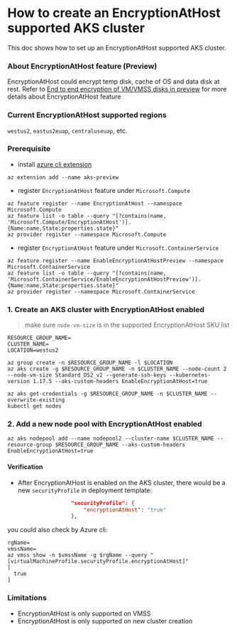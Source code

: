 # How to create an EncryptionAtHost supported AKS cluster

This doc shows how to set up an EncryptionAtHost supported AKS cluster.

### About EncryptionAtHost feature (Preview)
EncryptionAtHost could encrypt temp disk, cache of OS and data disk at rest. 
Refer to [End to end encryption of VM/VMSS disks in preview](https://github.com/ramankumarlive/manageddisksendtoendencryptionpreview) for more details about EncryptionAtHost feature

### Current EncryptionAtHost supported regions
`westus2`, `eastus2euap`, `centraluseuap`, etc.

### Prerequisite
 - install [azure cli extension](https://docs.microsoft.com/en-us/cli/azure/azure-cli-extensions-overview?view=azure-cli-latest)

```console
az extension add --name aks-preview
```

 - register `EncryptionAtHost` feature under `Microsoft.Compute`
```console
az feature register --name EncryptionAtHost --namespace Microsoft.Compute
az feature list -o table --query "[?contains(name, 'Microsoft.Compute/EncryptionAtHost')].{Name:name,State:properties.state}"
az provider register --namespace Microsoft.Compute
```

 - register `EncryptionAtHost` feature under `Microsoft.ContainerService`
```console
az feature register --name EnableEncryptionAtHostPreview --namespace Microsoft.ContainerService
az feature list -o table --query "[?contains(name, 'Microsoft.ContainerService/EnableEncryptionAtHostPreview')].{Name:name,State:properties.state}"
az provider register --namespace Microsoft.ContainerService
```

### 1. Create an AKS cluster with EncryptionAtHost enabled
> make sure `node-vm-size` is in the supported EncryptionAtHost SKU list
```console
RESOURCE_GROUP_NAME=
CLUSTER_NAME=
LOCATION=westus2

az group create -n $RESOURCE_GROUP_NAME -l $LOCATION
az aks create -g $RESOURCE_GROUP_NAME -n $CLUSTER_NAME --node-count 2 --node-vm-size Standard_DS2_v2 --generate-ssh-keys --kubernetes-version 1.17.5 --aks-custom-headers EnableEncryptionAtHost=true

az aks get-credentials -g $RESOURCE_GROUP_NAME -n $CLUSTER_NAME --overwrite-existing
kubectl get nodes
```

### 2. Add a new node pool with EncryptionAtHost enabled
```console
az aks nodepool add --name nodepool2 --cluster-name $CLUSTER_NAME --resource-group $RESOURCE_GROUP_NAME --aks-custom-headers EnableEncryptionAtHost=true
```

#### Verification
 - After EncryptionAtHost is enabled on the AKS cluster, there would be a new `securityProfile` in deployment template:
```json
                    "securityProfile": {
                        "encryptionAtHost": "true"
                    },
```
you could also check by Azure cli:
```console
rgName=
vmssName=
az vmss show -n $vmssName -g $rgName --query "[virtualMachineProfile.securityProfile.encryptionAtHost]"
[
  true
]
```

### Limitations
 - EncryptionAtHost is only supported on VMSS
 - EncryptionAtHost is only supported on new cluster creation
